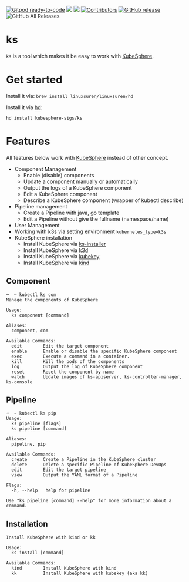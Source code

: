 [![Gitpod ready-to-code](https://img.shields.io/badge/Gitpod-ready--to--code-blue?logo=gitpod)](https://gitpod.io/#https://github.com/kubesphere-sigs/ks)
[![](https://goreportcard.com/badge/kubesphere-sigs/ks)](https://goreportcard.com/report/kubesphere-sigs/ks)
[![](http://img.shields.io/badge/godoc-reference-5272B4.svg?style=flat-square)](https://godoc.org/github.com/kubesphere-sigs/ks)
[![Contributors](https://img.shields.io/github/contributors/kubesphere-sigs/ks.svg)](https://github.com/kubesphere-sigs/ks/graphs/contributors)
[![GitHub release](https://img.shields.io/github/release/kubesphere-sigs/ks.svg?label=release)](https://github.com/kubesphere-sigs/ks/releases/latest)
![GitHub All Releases](https://img.shields.io/github/downloads/kubesphere-sigs/ks/total)

# ks

`ks` is a tool which makes it be easy to work with [KubeSphere](https://github.com/kubesphere/kubesphere).

# Get started

Install it via: `brew install linuxsuren/linuxsuren/hd`

Install it via [hd](https://github.com/linuxsuren/http-downloader):

```
hd install kubesphere-sigs/ks
```

# Features

All features below work with [KubeSphere](https://github.com/kubesphere/kubesphere) instead of other concept.

* Component Management
  * Enable (disable) components
  * Update a component manually or automatically
  * Output the logs of a KubeSphere component
  * Edit a KubeSphere component
  * Describe a KubeSphere component (wrapper of kubectl describe)
* Pipeline management
  * Create a Pipeline with java, go template
  * Edit a Pipeline without give the fullname (namespace/name)
* User Management
* Working with [k3s](https://github.com/k3s-io/k3s) via setting environment `kubernetes_type=k3s`
* KubeSphere installation
  * Install KubeSphere via [ks-installer](https://github.com/kubesphere/ks-installer)
  * Install KubeSphere via [k3d](https://github.com/rancher/k3d)
  * Install KubeSphere via [kubekey](https://github.com/kubesphere/kubekey)
  * Install KubeSphere via [kind](https://github.com/kubernetes-sigs/kind)
## Component

```
➜  ~ kubectl ks com
Manage the components of KubeSphere

Usage:
  ks component [command]

Aliases:
  component, com

Available Commands:
  edit        Edit the target component
  enable      Enable or disable the specific KubeSphere component
  exec        Execute a command in a container.
  kill        Kill the pods of the components
  log         Output the log of KubeSphere component
  reset       Reset the component by name
  watch       Update images of ks-apiserver, ks-controller-manager, ks-console
```

## Pipeline

```
➜  ~ kubectl ks pip
Usage:
  ks pipeline [flags]
  ks pipeline [command]

Aliases:
  pipeline, pip

Available Commands:
  create      Create a Pipeline in the KubeSphere cluster
  delete      Delete a specific Pipeline of KubeSphere DevOps
  edit        Edit the target pipeline
  view        Output the YAML format of a Pipeline

Flags:
  -h, --help   help for pipeline

Use "ks pipeline [command] --help" for more information about a command.
```

## Installation

```
Install KubeSphere with kind or kk

Usage:
  ks install [command]

Available Commands:
  kind        Install KubeSphere with kind
  kk          Install KubeSphere with kubekey (aka kk)
```
